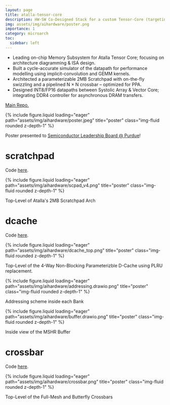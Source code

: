 ```yaml
---
layout: page
title: atalla-tensor-core
description: HW-SW Co-Designed Stack for a custom Tensor-Core (targeting TSMC 65nm)
img: assets/img/aihardware/poster.png
importance: 1
category: microarch 
toc:
  sidebar: left
---
```


* Leading on-chip Memory Subsystem for Atalla Tensor Core; focusing on architecture diagramming & ISA design.
* Built a cycle-accurate simulator of the datapath for performance modelling using implicit-convolution and GEMM kernels.
* Architected a parameterizable 2MB Scratchpad with on-the-fly swizzling and a pipelined N × N crossbar – optimized for PPA.
* Designed INT8/FP16 datapaths between Systolic Array & Vector Core; integrating DDR4 controller for asynchronous DRAM transfers.

[Main Repo.](https://github.com/Purdue-SoCET/atalla/tree/main) 

{% include figure.liquid loading="eager" path="assets/img/aihardware/poster.jpeg" title="poster" class="img-fluid rounded z-depth-1" %}
<div class="caption">
    Poster presented to <a href="https://www.linkedin.com/posts/sooraj-chetput_had-a-great-time-presenting-our-ai-hardware-activity-7386455236107923457-dO3a?utm_source=share&utm_medium=member_desktop&rcm=ACoAADOuZO8BODWk4jW2vzRR5RkkFkgH3DoNecE">Semiconductor Leadership Board @ Purdue</a>!
</div>


# scratchpad 

Code [here](https://github.com/Purdue-SoCET/atalla/tree/main/rtl/modules/memory/scratchpad).

{% include figure.liquid loading="eager" path="assets/img/aihardware/scpad_v4.png" title="poster" class="img-fluid rounded z-depth-1" %}
<div class="caption">
    Top-Level of Atalla's 2MB Scratchpad Arch
</div>

# dcache

Code [here](https://github.com/Purdue-SoCET/atalla/tree/main/rtl/modules/memory/caches).

{% include figure.liquid loading="eager" path="assets/img/aihardware/dcache_top.png" title="poster" class="img-fluid rounded z-depth-1" %}
<div class="caption">
    Top-Level of the 4-Way Non-Blocking Parameterizble D-Cache using PLRU replacement. 
</div>

{% include figure.liquid loading="eager" path="assets/img/aihardware/addressing.drawio.png" title="poster" class="img-fluid rounded z-depth-1" %}
<div class="caption">
    Addressing scheme inside each Bank 
</div>


{% include figure.liquid loading="eager" path="assets/img/aihardware/buffer.drawio.png" title="poster" class="img-fluid rounded z-depth-1" %}
<div class="caption">
    Inside view of the MSHR Buffer
</div>



# crossbar 

Code [here](https://github.com/Purdue-SoCET/atalla/tree/main/rtl/modules/common/xbar).

{% include figure.liquid loading="eager" path="assets/img/aihardware/crossbar.png" title="poster" class="img-fluid rounded z-depth-1" %}
<div class="caption">
    Top-Level of the Full-Mesh and Butterfly Crossbars 
</div>

